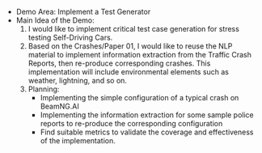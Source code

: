 * Demo Area: Implement a Test Generator
* Main Idea of the Demo: 
    1. I would like to implement critical test case generation for stress testing Self-Driving Cars.
    2. Based on the Crashes/Paper 01, I would like to reuse the NLP material to implement information extraction from the Traffic Crash Reports, then re-produce corresponding crashes. This implementation will include environmental elements such as weather, lightning, and so on.
    3. Planning: 
        * Implementing the simple configuration of a typical crash on BeamNG.AI
        * Implementing the information extraction for some sample police reports to re-produce the corresponding configuration 
        * Find suitable metrics to validate the coverage and effectiveness of the implementation.